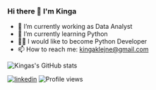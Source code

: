 ### Hi there 👋 I'm Kinga

- 🔭 I’m currently working as Data Analyst
- 🌱 I’m currently learning Python
- 🦸‍♀️ I would like to become Python Developer
- 📫 How to reach me: kingaklejne@gmail.com 

<!--
**KingaKlejne/KingaKlejne** is a ✨ _special_ ✨ repository because its `README.md` (this file) appears on your GitHub profile.

Here are some ideas to get you started:

- 🔭 I’m currently working as Data Analyst
- 🌱 I’m currently learning Python
- 🦸‍♀️ I would like to become Python Developer
- 📫 How to reach me: kingaklejne@gmail.com 
-->

![Kingas's GitHub stats](https://github-readme-stats.vercel.app/api?username=KingaKlejne&theme=dark&show_icons=true)

[![linkedin](https://img.shields.io/badge/linkedin-0A66C2?style=for-the-badge&logo=linkedin&logoColor=white)](https://www.linkedin.com/in/kinga-klejne/) ![Profile views](https://gpvc.arturio.dev/[KingaKlejne])


